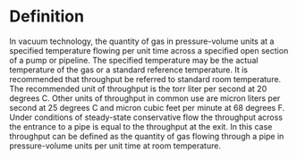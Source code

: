 # Definition

In vacuum technology, the quantity of gas in pressure-volume units at a
specified temperature flowing per unit time across a specified open
section of a pump or pipeline. The specified temperature may be the
actual temperature of the gas or a standard reference temperature. It is
recommended that throughput be referred to standard room temperature.
The recommended unit of throughput is the torr liter per second at 20
degrees C. Other units of throughput in common use are micron liters per
second at 25 degrees C and micron cubic feet per minute at 68 degrees F.
Under conditions of steady-state conservative flow the throughput across
the entrance to a pipe is equal to the throughput at the exit. In this
case throughput can be defined as the quantity of gas flowing through a
pipe in pressure-volume units per unit time at room temperature.
